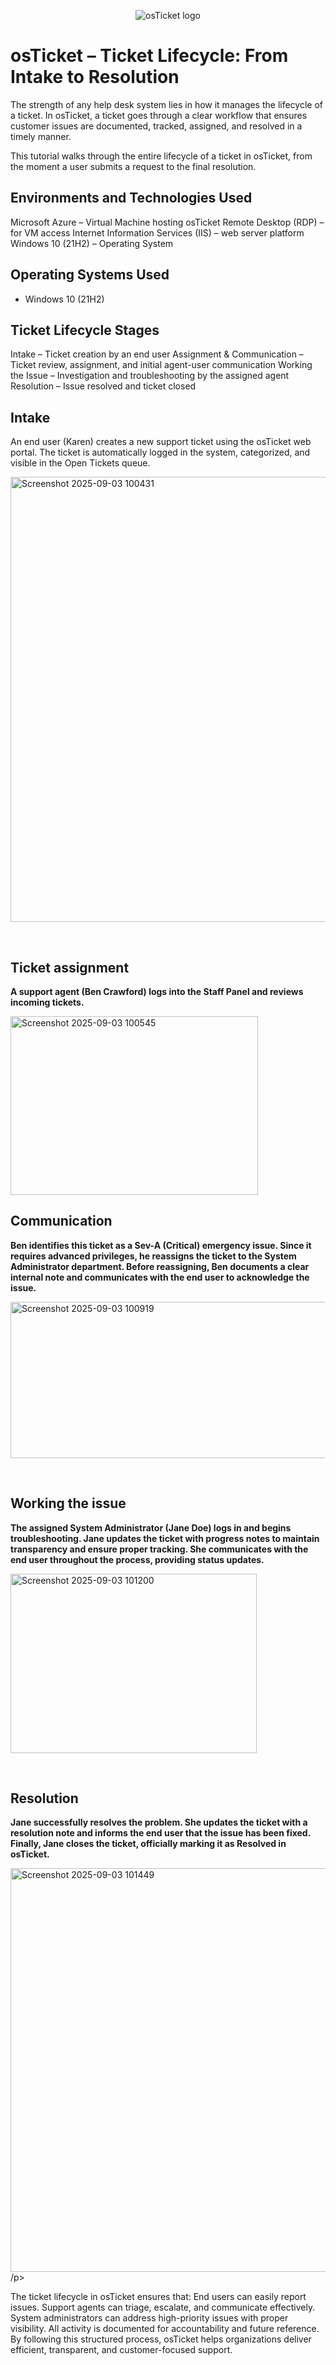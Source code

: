 <p align="center">
<img src="https://i.imgur.com/Clzj7Xs.png" alt="osTicket logo"/>
</p>

<h1>osTicket – Ticket Lifecycle: From Intake to Resolution</h1>
The strength of any help desk system lies in how it manages the lifecycle of a ticket. In osTicket, a ticket goes through a clear workflow that ensures customer issues are documented, tracked, assigned, and resolved in a timely manner.

This tutorial walks through the entire lifecycle of a ticket in osTicket, from the moment a user submits a request to the final resolution.<br />

<h2>Environments and Technologies Used</h2>
Microsoft Azure – Virtual Machine hosting osTicket
Remote Desktop (RDP) – for VM access
Internet Information Services (IIS) – web server platform
Windows 10 (21H2) – Operating System


<h2>Operating Systems Used </h2>

- Windows 10</b> (21H2)

<h2>Ticket Lifecycle Stages</h2>
Intake – Ticket creation by an end user
Assignment & Communication – Ticket review, assignment, and initial agent-user communication
Working the Issue – Investigation and troubleshooting by the assigned agent
Resolution – Issue resolved and ticket closed


<h2>Intake</h2>

<p>
An end user (Karen) creates a new support ticket using the osTicket web portal.
The ticket is automatically logged in the system, categorized, and visible in the Open Tickets queue.
  </p>

<img width="823" height="712" alt="Screenshot 2025-09-03 100431" src="https://github.com/user-attachments/assets/e3c9d386-4cca-4c5f-aa71-fcfe46ee0c7a"/>
</p>
<p>
</p>
<br />

<h2>Ticket assignment</h2>
<p>
<strong>A support agent (Ben Crawford) logs into the Staff Panel and reviews incoming tickets.</strong>
<p>
<img width="396" height="286" alt="Screenshot 2025-09-03 100545" src="https://github.com/user-attachments/assets/0bc405f1-f0c9-48e6-9809-0666e91e9d84"/>


<p>

  
<h2>Communication</h2>

<p>
  <strong> Ben identifies this ticket as a Sev-A (Critical) emergency issue. Since it requires advanced privileges, he reassigns the ticket to the System Administrator department.
Before reassigning, Ben documents a clear internal note and communicates with the end user to acknowledge the issue.
 </strong>
  </p>

<img width="643" height="250" alt="Screenshot 2025-09-03 100919" src="https://github.com/user-attachments/assets/baccc985-ae60-42ee-862f-ea3e6cd6074d"/>
</p>
<p>
</p>
<br />





<h2>Working the issue</h2>

<p>
  <strong> The assigned System Administrator (Jane Doe) logs in and begins troubleshooting.
  Jane updates the ticket with progress notes to maintain transparency and ensure proper tracking.
She communicates with the end user throughout the process, providing status updates.
 </strong>
  </p>

<img width="394" height="287" alt="Screenshot 2025-09-03 101200" src="https://github.com/user-attachments/assets/70f3ff48-1611-4317-9f67-13a392b3f59e"/>
</p>
<p>
</p>
<br />




<h2>Resolution</h2>

<p>
  <strong> Jane successfully resolves the problem.
She updates the ticket with a resolution note and informs the end user that the issue has been fixed.
Finally, Jane closes the ticket, officially marking it as Resolved in osTicket.
  </strong>
  </p>

<img width="947" height="646" alt="Screenshot 2025-09-03 101449" src="https://github.com/user-attachments/assets/1b5d302f-26f7-4586-aea3-c042c7d11c47"/>
/p>
<p>The ticket lifecycle in osTicket ensures that:
End users can easily report issues.
Support agents can triage, escalate, and communicate effectively.
System administrators can address high-priority issues with proper visibility.
All activity is documented for accountability and future reference.
By following this structured process, osTicket helps organizations deliver efficient, transparent, and customer-focused support.
</p>
<br />
